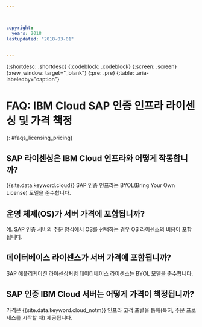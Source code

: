 ```yaml
---



copyright:
  years: 2018
lastupdated: "2018-03-01"


---
```


{:shortdesc: .shortdesc}
{:codeblock: .codeblock}
{:screen: .screen}
{:new_window: target="_blank"}
{:pre: .pre}
{:table: .aria-labeledby="caption"}

# FAQ: IBM Cloud SAP 인증 인프라 라이센싱 및 가격 책정
{: #faqs_licensing_pricing}

## SAP 라이센싱은 IBM Cloud 인프라와 어떻게 작동합니까? 

{{site.data.keyword.cloud}} SAP 인증 인프라는 BYOL(Bring Your Own License) 모델을 준수합니다. 

## 운영 체제(OS)가 서버 가격에 포함됩니까?

예. SAP 인증 서버의 주문 양식에서 OS를 선택하는 경우 OS 라이센스의 비용이 포함됩니다. 

## 데이터베이스 라이센스가 서버 가격에 포함됩니까?

SAP 애플리케이션 라이센싱처럼 데이터베이스 라이센스는 BYOL 모델을 준수합니다. 

## SAP 인증 IBM Cloud 서버는 어떻게 가격이 책정됩니까?

가격은 {{site.data.keyword.cloud_notm}} 인프라 고객 포털을 통해(특히, 주문 프로세스를 시작할 때) 제공됩니다. 
